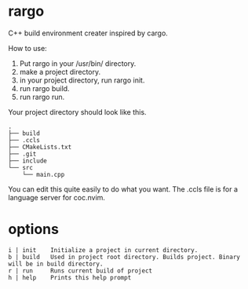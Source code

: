 # rargo

C++ build environment creater inspired by cargo.

How to use:

1. Put rargo in your /usr/bin/ directory.
2. make a project directory.
3. in your project directory, run rargo init.
4. run rargo build.
5. run rargo run.

Your project directory should look like this. 

```
.
├── build
├── .ccls
├── CMakeLists.txt
├── .git
├── include
└── src
    └── main.cpp
```

You can edit this quite easily to do what you want.
The .ccls file is for a language server for coc.nvim.

# options

```
i | init 	Initialize a project in current directory.
b | build 	Used in project root directory. Builds project. Binary will be in build directory.
r | run 	Runs current build of project
h | help 	Prints this help prompt
```
